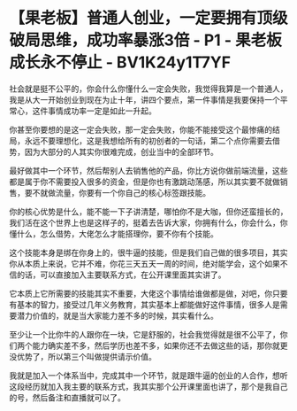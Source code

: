 # 【果老板】普通人创业，一定要拥有顶级破局思维，成功率暴涨3倍 - P1 - 果老板成长永不停止 - BV1K24y1T7YF

社会就是挺不公平的，你会什么你懂什么一定会失败，我觉得我算是一个普通人，我是从大一开始创业到现在为止十年，讲四个要点，第一件事情是我要保持一个平常心，这件事情成功率一定是如此一升起。

你甚至你要想的是这一定会失败，那一定会失败，你能不能接受这个最惨痛的结局，永远不要理想化，这是我想给所有的初创者的一句话，第二个点你需要去借势，因为大部分的人其实你很难完成，创业当中的全部环节。

最好做其中一个环节，然后帮别人去销售他的产品，你比方说你做前端流量，这些都是属于你不需要投入很多的资金，但是你也有激跳动荡感，所以其实要不就做销售，要不就做流量，你要有一个你自己的核心标签跟技能。

你的核心优势是什么，能不能一下子讲清楚，哪怕你不是大咖，但你还蛮擅长的，我们活在这个世界上也是这样子的，挺着去告诉大家，你拥有什么，你会什么，你懂什么，怎么借势，大佬怎么才能搭理你，要不你有个技能。

这个技能本身是绑在你身上的，很牛逼的技能，但是我们自己做的很多项目，其实你从本质上来说，它并不难，你花三天五天一周的时间，绝对能学会，这个如果不信的话，可以直接加入主要联系方式，在公开课里面其实讲了。

它本质上它所需要的技能其实不重要，大佬这个事情给谁做都是做，对吧，你只要有基本的智力，接受过几年义务教育，其实基本上都能做好这件事情，很多人是需要潜力价值的，就是当大家能力差不多的时候，其实看什么。

至少让一个比你牛的人跟你在一块，它是舒服的，社会我觉得就是很不公平了，你们两个能力确实差不多，然后学历也差不多，如果你还不去做这些的话，那你就更没优势了，所以第三个叫做提供请示价值。

我就是加入一个体系当中，完成其中一个环节，就是跟牛逼的创业的人合作，想听这段经历就加入我主要的联系方式，我其实那个公开课里面也讲了，那个是我自己的号，然后备注和直播就可以了。

